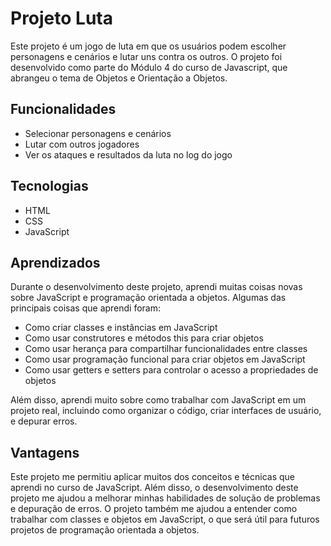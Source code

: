 # Projeto Luta

Este projeto é um jogo de luta em que os usuários podem escolher personagens e cenários e lutar uns contra os outros. O projeto foi desenvolvido como parte do Módulo 4 do curso de Javascript, que abrangeu o tema de Objetos e Orientação a Objetos.

## Funcionalidades

- Selecionar personagens e cenários
- Lutar com outros jogadores
- Ver os ataques e resultados da luta no log do jogo

## Tecnologias

- HTML
- CSS
- JavaScript

## Aprendizados

Durante o desenvolvimento deste projeto, aprendi muitas coisas novas sobre JavaScript e programação orientada a objetos. Algumas das principais coisas que aprendi foram:

- Como criar classes e instâncias em JavaScript
- Como usar construtores e métodos this para criar objetos
- Como usar herança para compartilhar funcionalidades entre classes
- Como usar programação funcional para criar objetos em JavaScript
- Como usar getters e setters para controlar o acesso a propriedades de objetos

Além disso, aprendi muito sobre como trabalhar com JavaScript em um projeto real, incluindo como organizar o código, criar interfaces de usuário, e depurar erros.

## Vantagens

Este projeto me permitiu aplicar muitos dos conceitos e técnicas que aprendi no curso de JavaScript. Além disso, o desenvolvimento deste projeto me ajudou a melhorar minhas habilidades de solução de problemas e depuração de erros. O projeto também me ajudou a entender como trabalhar com classes e objetos em JavaScript, o que será útil para futuros projetos de programação orientada a objetos.
